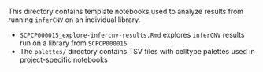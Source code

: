 This directory contains template notebooks used to analyze results from running `inferCNV` on an individual library.

* `SCPCP000015_explore-infercnv-results.Rmd` explores `inferCNV` results run on a library from `SCPCP000015`
* The `palettes/` directory contains TSV files with celltype palettes used in project-specific notebooks
